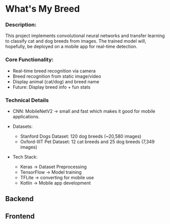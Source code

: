 # What's My Breed
### Description: 
This project implements convolutional neural networks and transfer learning to classify cat and dog breeds from images. The trained model will, hopefully, be deployed on a mobile app for real-time detection.


### Core Functionality: 
- Real-time breed recognition via camera
- Breed recognition from static image/video
- Display animal (cat/dog) and breed name
- Future: Display breed info + fun stats

### Technical Details 
- CNN: MobileNetV2 → small and fast which makes it good for mobile applications. 
- Datasets:
  - Stanford Dogs Dataset: 
      120 dog breeds (~20,580 images)
  - Oxford-IIIT Pet Dataset: 
      12 cat breeds and 25 dog breeds (7,349 images)
    
- Tech Stack:
  - Keras → Dataset Preprocessing
  - TensorFlow → Model training
  - TFLite → converting for mobile use
  - Kotlin → Mobile app development

## Backend



## Frontend
